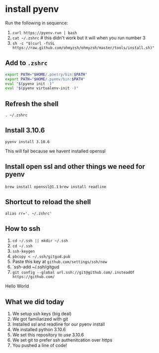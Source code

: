 # install pyenv

Run the following in sequence:
1. `curl https://pyenv.run | bash`
2. `cat ~/.zshrc` # this didn't work but it will when you run number 3
3. `sh -c "$(curl -fsSL https://raw.github.com/ohmyzsh/ohmyzsh/master/tools/install.sh)"`

## Add to `.zshrc`

```bash
export PATH="$HOME/.poetry/bin:$PATH"
export PATH="$HOME/.pyenv/bin:$PATH"
eval "$(pyenv init -)"
eval "$(pyenv virtualenv-init -)"
```

## Refresh the shell
`. ~/.zshrc`

## Install 3.10.6
`pyenv install 3.10.6`

This will fail because we havent installed openssl

## Install open ssl and other things we need for pyenv
`brew install openssl@1.1`
`brew install readline`

## Shortcut to reload the shell
`alias rr='. ~/.zshrc'`

## How to ssh
1. `cd ~/.ssh || mkdir ~/.ssh`
2. `cd ~/.ssh`
3. `ssh-keygen`
4. `pbcopy < ~/.ssh/gitgud.pub`
5. Paste this key at `github.com/settings/ssh/new`
6. `ssh-add ~/.ssh/gitgud
7. `git config --global url.ssh://git@github.com/.insteadOf https://github.com/`

Hello World


## What we did today
1. We setup ssh keys (big deal)
2. We got familiarized with git
3. Installed ssl and readline for our pyenv install
4. We installed python 3.10.6
5. We set this repository to _use_ 3.10.6
6. We set git to prefer ssh authenitcation over https
7. You pushed a line of code! 